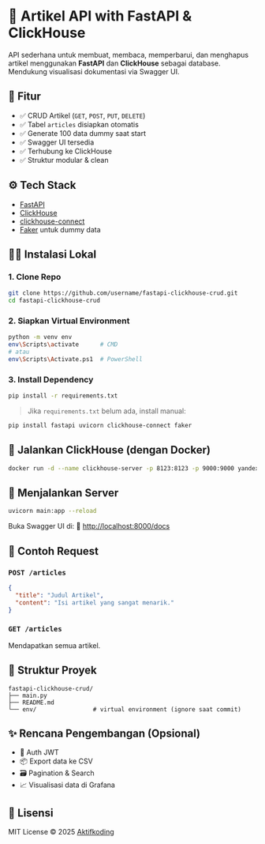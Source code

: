 # 📰 Artikel API with FastAPI & ClickHouse

API sederhana untuk membuat, membaca, memperbarui, dan menghapus artikel menggunakan **FastAPI** dan **ClickHouse** sebagai database. Mendukung visualisasi dokumentasi via Swagger UI.


## 🚀 Fitur

- ✅ CRUD Artikel (`GET`, `POST`, `PUT`, `DELETE`)
- ✅ Tabel `articles` disiapkan otomatis
- ✅ Generate 100 data dummy saat start
- ✅ Swagger UI tersedia
- ✅ Terhubung ke ClickHouse
- ✅ Struktur modular & clean


## ⚙️ Tech Stack

- [FastAPI](https://fastapi.tiangolo.com/)
- [ClickHouse](https://clickhouse.com/)
- [clickhouse-connect](https://pypi.org/project/clickhouse-connect/)
- [Faker](https://faker.readthedocs.io/en/master/) untuk dummy data


## 🧑‍💻 Instalasi Lokal

### 1. Clone Repo

```bash
git clone https://github.com/username/fastapi-clickhouse-crud.git
cd fastapi-clickhouse-crud
````

### 2. Siapkan Virtual Environment

```bash
python -m venv env
env\Scripts\activate      # CMD
# atau
env\Scripts\Activate.ps1  # PowerShell
```

### 3. Install Dependency

```bash
pip install -r requirements.txt
```

> Jika `requirements.txt` belum ada, install manual:

```bash
pip install fastapi uvicorn clickhouse-connect faker
```


## 🐳 Jalankan ClickHouse (dengan Docker)

```bash
docker run -d --name clickhouse-server -p 8123:8123 -p 9000:9000 yandex/clickhouse-server
```


## 🚦 Menjalankan Server

```bash
uvicorn main:app --reload
```

Buka Swagger UI di:
📄 [http://localhost:8000/docs](http://localhost:8000/docs)


## 🧪 Contoh Request

### `POST /articles`

```json
{
  "title": "Judul Artikel",
  "content": "Isi artikel yang sangat menarik."
}
```

### `GET /articles`

Mendapatkan semua artikel.


## 📁 Struktur Proyek

```
fastapi-clickhouse-crud/
├── main.py
├── README.md
└── env/                # virtual environment (ignore saat commit)
```


## ✨ Rencana Pengembangan (Opsional)

* 🔐 Auth JWT
* 📦 Export data ke CSV
* 🗃️ Pagination & Search
* 📈 Visualisasi data di Grafana


## 📄 Lisensi

MIT License © 2025 [Aktifkoding](https://github.com/aktifkoding)

